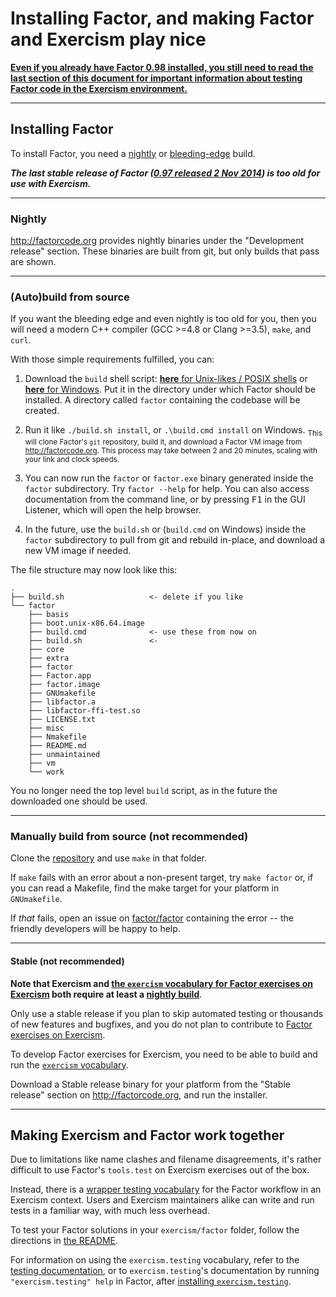 # Installing Factor, and making Factor and Exercism play nice

[**Even if you already have Factor 0.98 installed, you still need to read the last section of this document for important information about testing Factor code in the Exercism environment.**](#play-nice)

---

## Installing Factor

To install Factor, you need a [nightly](#nightly) or [bleeding-edge](#autobuild-from-source) build.

***The last stable release of Factor ([0.97 released 2 Nov 2014](https://re-factor.blogspot.com/2014/11/factor-097-now-available.html)) is too old for use with Exercism.***

---
### Nightly

<http://factorcode.org> provides nightly binaries under the "Development release" section. These binaries are built from git, but only builds that pass are shown.

---

### (Auto)build from source

If you want the bleeding edge and even nightly is too old for you, then you will need a modern C++ compiler (GCC >=4.8 or Clang >=3.5), `make`, and `curl`.

With those simple requirements fulfilled, you can:

1. Download the `build` shell script: [**here** for Unix-likes / POSIX shells](https://raw.githubusercontent.com/factor/factor/master/build.sh) or [**here** for Windows](https://raw.githubusercontent.com/factor/factor/master/build.cmd). Put it in the directory under which Factor should be installed. A directory called `factor` containing the codebase will be created.

2. Run it like `./build.sh install`, or `.\build.cmd install` on Windows. <sub>This will clone Factor's `git` repository, build it, and download a Factor VM image from <http://factorcode.org>. This process may take between 2 and 20 minutes, scaling with your link and clock speeds.</sub>

3. You can now run the `factor` or `factor.exe` binary generated inside the `factor` subdirectory. Try `factor --help` for help. You can also access documentation from the command line, or by pressing <kbd>F1</kbd> in the GUI Listener, which will open the help browser.

4. In the future, use the `build.sh` or (`build.cmd` on Windows) inside the `factor` subdirectory to pull from git and rebuild in-place, and download a new VM image if needed.

The file structure may now look like this:

```
.
├── build.sh                   <- delete if you like
└── factor
    ├── basis
    ├── boot.unix-x86.64.image
    ├── build.cmd              <- use these from now on
    ├── build.sh               <-
    ├── core
    ├── extra
    ├── factor
    ├── Factor.app
    ├── factor.image
    ├── GNUmakefile
    ├── libfactor.a
    ├── libfactor-ffi-test.so
    ├── LICENSE.txt
    ├── misc
    ├── Nmakefile
    ├── README.md
    ├── unmaintained
    ├── vm
    └── work
```

You no longer need the top level `build` script, as in the future the downloaded one should be used.

---

### Manually build from source (not recommended)

Clone the [repository](https://github.com/factor/factor) and use `make` in that folder.

If `make` fails with an error about a non-present target, try `make factor` or, if you can read a Makefile, find the make target for your platform in `GNUmakefile`.

If *that* fails, open an issue on [factor/factor](https://github.com/factor/factor) containing the error -- the friendly developers will be happy to help.

---

#### Stable (not recommended)

**Note that Exercism and [the `exercism` vocabulary for Factor exercises on Exercism][ef] both require at least a [nightly build](#nightly)**.

Only use a stable release if you plan to skip automated testing or thousands of new features and bugfixes, and you do not plan to contribute to [Factor exercises on Exercism](https://github.com/exercism/factor).

To develop Factor exercises for Exercism, you need to be able to build and run the [`exercism` vocabulary][ef].

Download a Stable release binary for your platform from the "Stable release" section on <http://factorcode.org>, and run the installer.

---

## Making Exercism and Factor work together <a name="play-nice"> </a>


Due to limitations like name clashes and filename disagreements, it's rather difficult to use Factor's `tools.test` on Exercism exercises out of the box.

Instead, there is a [wrapper testing vocabulary][et] for the Factor workflow in an Exercism context. Users and Exercism maintainers alike can write and run tests in a familiar way, with much less overhead.

To test your Factor solutions in your `exercism/factor` folder, follow the directions in [the README](https://github.com/catb0t/exercism.factor#getting-started).

For information on using the `exercism.testing` vocabulary, refer to the [testing documentation](exercism.io/languages/factor#test), or to `exercism.testing`'s documentation by running `"exercism.testing" help` in Factor, after [installing `exercism.testing`](https://github.com/catb0t/exercism.factor/tree/master/README.md).

[ef]: https://github.com/catb0t/exercism.factor
[et]: https://github.com/catb0t/exercism.factor/tree/master/exercism/testing
